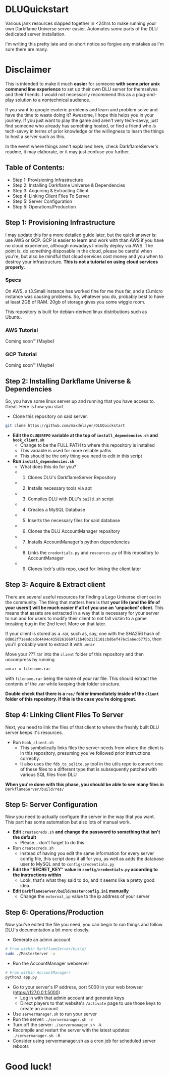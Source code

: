 # DLUQuickstart
Various jank resources slapped together in <24hrs to make running your own Darkflame Universe server easier. Automates *some* parts of the DLU dedicated server installation.

I'm writing this pretty late and on short notice so forgive any mistakes as I'm sure there are many.

# Disclaimer

This is intended to make it much **easier** for someone **with some prior unix command line experience** to set up their own DLU server for themselves and their friends. I would not necessarily recommend this as a plug-and-play solution to a nontechnical audience. 

If you want to google esoteric problems and learn and problem solve and have the time to waste doing it? Awesome, I hope this helps you in your journey. If you just want to play the game and aren't very tech-savvy, just find someone who already has something hosted, or find a friend who *is* tech-savvy in terms of prior knowledge or the willingness to learn the things to host a server such as this.

In the event where things aren't explained here, check DarkflameServer's readme, it may elaborate, or it may just confuse you further.

## Table of Contents:

 - Step 1: Provisioning Infrastructure
 - Step 2: Installing Darkflame Universe & Dependencies
 - Step 3: Acquiring & Extracting Client
 - Step 4: Linking Client Files To Server
 - Step 5: Server Configuration
 - Step 5: Operations/Production

## Step 1: Provisioning Infrastructure

I may update this for a more detailed guide later, but the quick answer is: use AWS or GCP. GCP is easier to learn and work with than AWS if you have no cloud experience, although nowadays I mostly deploy via AWS. The point is, do something disposable in the cloud, please be careful when you're, but also be mindful that cloud services cost money and you when to destroy your infrastructure. **This is not a tutorial on using cloud services properly.**

### Specs

On AWS, a t3.Small instance has worked fine for me thus far, and a t3.micro instance was causing problems. So, whatever you do, probably best to have at least 2GB of RAM. 20gb of storage gives you some wiggle room.

This repository is built for debian-derived linux distributions such as Ubuntu.

### AWS Tutorial

Coming soon:tm: (Maybe)

### GCP Tutorial

Coming soon:tm: (Maybe)

## Step 2: Installing Darkflame Universe & Dependencies

So, you have some linux server up and running that you have access to. Great. Here is how you start

- Clone this repository on said server.

```bash
git clone https://github.com/maxdelayer/DLUQuickstart
```

- **Edit the `DLUQSREPO` variable at the top of `install_dependencies.sh` and `hook_client.sh`**
  - Change to be the FULL PATH to where this repository is installed
  - This variable is used for more reliable paths
  - This should be the only thing you need to edit in this script
- **Run `install_dependencies.sh`**
  - What does this do for you?
  - 1. Clones DLU's DarkflameServer Repository
  - 2. Installs necessary tools via apt
  - 3. Compiles DLU with DLU's `build.sh` script
  - 4. Creates a MySQL Database
  - 5. Inserts the necessary files for said database
  - 6. Clones the DLU AccountManager repository
  - 7. Installs AccountManager's python dependencies
  - 8. Links the `credentials.py` and `resources.py` of this repository to AccountManager
  - 9. Clones lcdr's utils repo, used for linking the client later

## Step 3: Acquire & Extract client

There are several useful resources for finding a Lego Universe client out in the community. The thing that matters here is that **your life (and the life of your users!) will be much easier if all of you use an 'unpacked' client**. This means that assets are extracted in a way that is necessary for your server to run and for users to modify their client to not fall victim to a game breaking bug in the 2nd level. More on that later.

If your client is stored as a .rar, such as, say, one with the SHA256 hash of `0d862f71eedcadc4494c4358261669721b40b2131101cbd6ef476c5a6ec6775b`, then you'll probably want to extract it with `unrar`

Move your ???.rar into the `client` folder of this repository and then uncompress by running
```bash
unrar x filename.rar
```
with `filename.rar` being the name of your rar file. This should extract the contents of the .rar while keeping their folder structure.

**Double check that there is a `res/` folder immediately inside of the `client` folder of this repository. If this is the case you're doing great.**

## Step 4: Linking Client Files To Server

Next, you need to link the files of that client to where the freshly built DLU server keeps it's resources.

- Run `hook_client.sh`
  - This symbolically links files the server needs from where the client is in this repository, presuming you've followed prior instructions correctly.
  - It also uses the `fdb_to_sqlite.py` tool in the utils repo to convert one of these files to a different type that is subsequently patched with various SQL files from DLU

**When you're done with this phase, you should be able to see many files in** `DarkflameServer/build/res/`

## Step 5: Server Configuration

Now you need to actually configure the server in the way that you want. This part has some automation but also lots of manual work.

- **Edit** `createcreds.sh` **and change the password to something that isn't the default**
  - Please... don't forget to do this.
- Run `createcreds.sh`
  - Instead of having you edit the same information for every server config file, this script does it all for you, as well as adds the database user to MySQL and to `config/credentials.py`
- **Edit the "SECRET_KEY" value in `config/credentials.py` according to the instructions within**
  - Look, that's what they said to do, and it seems like a pretty good idea.
- **Edit `DarkflameServer/build/masterconfig.ini` manually**
  - Change the `external_ip` value to the ip address of your server

## Step 6: Operations/Production

Now you've edited the file you need, you can begin to run things and follow DLU's documentation a bit more closely.

- Generate an admin account
```bash
# From within DarkflameServer/build/
sudo ./MasterServer -a
```
- Run the AccountManager webserver
```bash
# From within AccountManager/
python3 app.py
```
- Go to your server's IP address, port 5000 in your web browser (https://127.0.0.1:5000)
  - Log in with that admin account and generate keys
  - Direct players to that website's `/activate` page to use those keys to create an account
-  Use `servermanager.sh` to run your server
  - Run the server: `./servermanager.sh -r`
  - Turn off the server: `./servermanager.sh -k`
  - Recompile and restart the server with the latest updates: `./servermanager.sh -R`
  - Consider using servermanager.sh as a cron job for scheduled server reboots

# Good luck!
